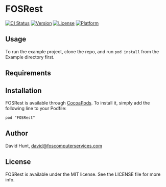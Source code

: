 # FOSRest

[![CI Status](http://img.shields.io/travis/foscomputerservices/fosrest.svg?style=flat)](https://travis-ci.org/foscomputerservices/fosrest)
[![Version](https://img.shields.io/cocoapods/v/fosrest.svg?style=flat)](http://cocoadocs.org/docsets/fosrest)
[![License](https://img.shields.io/cocoapods/l/fosrest.svg?style=flat)](http://cocoadocs.org/docsets/fosrest)
[![Platform](https://img.shields.io/cocoapods/p/fosrest.svg?style=flat)](http://cocoadocs.org/docsets/fosrest)

## Usage

To run the example project, clone the repo, and run `pod install` from the Example directory first.

## Requirements

## Installation

FOSRest is available through [CocoaPods](http://cocoapods.org). To install
it, simply add the following line to your Podfile:

    pod "FOSRest"

## Author

David Hunt, david@foscomputerservices.com

## License

FOSRest is available under the MIT license. See the LICENSE file for more info.

